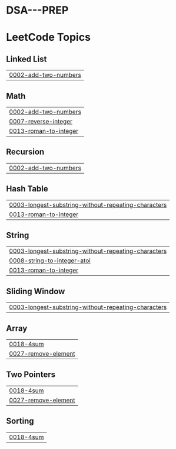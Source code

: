 # DSA---PREP
<!---LeetCode Topics Start-->
# LeetCode Topics
## Linked List
|  |
| ------- |
| [0002-add-two-numbers](https://github.com/eternal200/DSA---PREP/tree/master/0002-add-two-numbers) |
## Math
|  |
| ------- |
| [0002-add-two-numbers](https://github.com/eternal200/DSA---PREP/tree/master/0002-add-two-numbers) |
| [0007-reverse-integer](https://github.com/eternal200/DSA---PREP/tree/master/0007-reverse-integer) |
| [0013-roman-to-integer](https://github.com/eternal200/DSA---PREP/tree/master/0013-roman-to-integer) |
## Recursion
|  |
| ------- |
| [0002-add-two-numbers](https://github.com/eternal200/DSA---PREP/tree/master/0002-add-two-numbers) |
## Hash Table
|  |
| ------- |
| [0003-longest-substring-without-repeating-characters](https://github.com/eternal200/DSA---PREP/tree/master/0003-longest-substring-without-repeating-characters) |
| [0013-roman-to-integer](https://github.com/eternal200/DSA---PREP/tree/master/0013-roman-to-integer) |
## String
|  |
| ------- |
| [0003-longest-substring-without-repeating-characters](https://github.com/eternal200/DSA---PREP/tree/master/0003-longest-substring-without-repeating-characters) |
| [0008-string-to-integer-atoi](https://github.com/eternal200/DSA---PREP/tree/master/0008-string-to-integer-atoi) |
| [0013-roman-to-integer](https://github.com/eternal200/DSA---PREP/tree/master/0013-roman-to-integer) |
## Sliding Window
|  |
| ------- |
| [0003-longest-substring-without-repeating-characters](https://github.com/eternal200/DSA---PREP/tree/master/0003-longest-substring-without-repeating-characters) |
## Array
|  |
| ------- |
| [0018-4sum](https://github.com/eternal200/DSA---PREP/tree/master/0018-4sum) |
| [0027-remove-element](https://github.com/eternal200/DSA---PREP/tree/master/0027-remove-element) |
## Two Pointers
|  |
| ------- |
| [0018-4sum](https://github.com/eternal200/DSA---PREP/tree/master/0018-4sum) |
| [0027-remove-element](https://github.com/eternal200/DSA---PREP/tree/master/0027-remove-element) |
## Sorting
|  |
| ------- |
| [0018-4sum](https://github.com/eternal200/DSA---PREP/tree/master/0018-4sum) |
<!---LeetCode Topics End-->